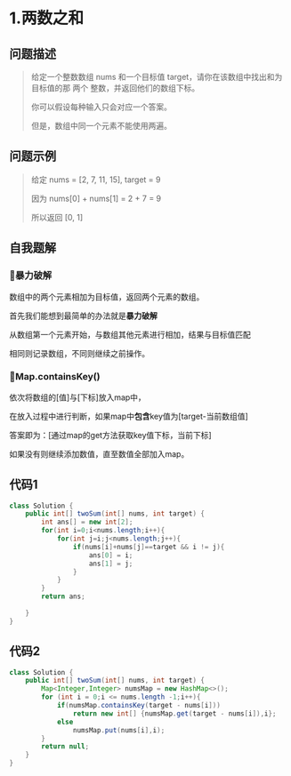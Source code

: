 # 1.两数之和

问题描述
----
> 给定一个整数数组 nums 和一个目标值 target，请你在该数组中找出和为目标值的那 两个 整数，并返回他们的数组下标。
> 
> 你可以假设每种输入只会对应一个答案。
>
> 但是，数组中同一个元素不能使用两遍。

问题示例
----
> 给定 nums = [2, 7, 11, 15], target = 9
> 
> 因为 nums[0] + nums[1] = 2 + 7 = 9
> 
> 所以返回 [0, 1]

自我题解 
----
### 🦄暴力破解
数组中的两个元素相加为目标值，返回两个元素的数组。

首先我们能想到最简单的办法就是**暴力破解**

从数组第一个元素开始，与数组其他元素进行相加，结果与目标值匹配

相同则记录数组，不同则继续之前操作。

### 🧚‍Map.containsKey()
依次将数组的[值]与[下标]放入map中，

在放入过程中进行判断，如果map中**包含**key值为[target-当前数组值]

答案即为：[通过map的get方法获取key值下标，当前下标]

如果没有则继续添加数值，直至数值全部加入map。

代码1
----
```java
class Solution {
    public int[] twoSum(int[] nums, int target) {
        int ans[] = new int[2];
        for(int i=0;i<nums.length;i++){
            for(int j=i;j<nums.length;j++){
                if(nums[i]+nums[j]==target && i != j){
                    ans[0] = i;
                    ans[1] = j;
                }
            }
        }
        return ans;
        
    }
}
```

代码2
----
```java
class Solution {
    public int[] twoSum(int[] nums, int target) {
        Map<Integer,Integer> numsMap = new HashMap<>();
        for (int i = 0;i <= nums.length -1;i++){
            if(numsMap.containsKey(target - nums[i]))
                return new int[] {numsMap.get(target - nums[i]),i};
            else
                numsMap.put(nums[i],i);
        }
        return null;
    }
}
```
